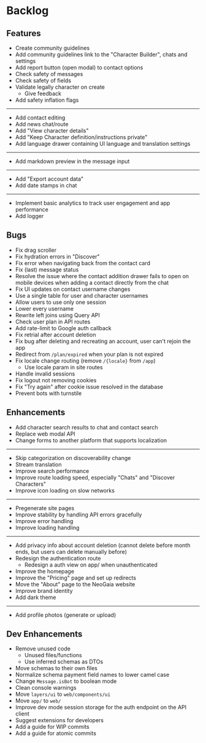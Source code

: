 # Backlog

## Features

- Create community guidelines
- Add community guidelines link to the "Character Builder", chats and settings
- Add report button (open modal) to contact options
- Check safety of messages
- Check safety of fields
- Validate legally character on create
  - Give feedback
- Add safety inflation flags
- ---
- Add contact editing
- Add news chat/route
- Add "View character details"
- Add "Keep Character definition/instructions private"
- Add language drawer containing UI language and translation settings
- ---
- Add markdown preview in the message input
- ---
- Add "Export account data"
- Add date stamps in chat
- ---
- Implement basic analytics to track user engagement and app performance
- Add logger

## Bugs

- Fix drag scroller
- Fix hydration errors in "Discover"
- Fix error when navigating back from the contact card
- Fix (last) message status
- Resolve the issue where the contact addition drawer fails to open on mobile devices when adding a contact directly from the chat
- Fix UI updates on contact username changes
- Use a single table for user and character usernames
- Allow users to use only one session
- Lower every username
- Rewrite left joins using Query API
- Check user plan in API routes
- Add rate-limit to Google auth callback
- Fix retrial after account deletion
- Fix bug after deleting and recreating an account, user can't rejoin the app
- Redirect from `/plan/expired` when your plan is not expired
- Fix locale change routing (remove `/{locale}` from `/app`)
  - Use locale param in site routes
- Handle invalid sessions
- Fix logout not removing cookies
- Fix "Try again" after cookie issue resolved in the database
- Prevent bots with turnstile

## Enhancements

- Add character search results to chat and contact search
- Replace web modal API
- Change forms to another platform that supports localization
- ---
- Skip categorization on discoverability change
- Stream translation
- Improve search performance
- Improve route loading speed, especially "Chats" and "Discover Characters"
- Improve icon loading on slow networks
- ---
- Pregenerate site pages
- Improve stability by handling API errors gracefully
- Improve error handling
- Improve loading handling
- ---
- Add privacy info about account deletion (cannot delete before month ends, but users can delete manually before)
- Redesign the authentication route
  - Redesign a auth view on app/ when unauthenticated
- Improve the homepage
- Improve the "Pricing" page and set up redirects
- Move the "About" page to the NeoGaia website
- Improve brand identity
- Add dark theme
- ---
- Add profile photos (generate or upload)

## Dev Enhancements

- Remove unused code
  - Unused files/functions
  - Use inferred schemas as DTOs
- Move schemas to their own files
- Normalize schema payment field names to lower camel case
- Change `Message.isBot` to boolean mode
- Clean console warnings
- Move `layers/ui` to `web/components/ui`
- Move `app/` to `web/`
- Improve dev mode session storage for the auth endpoint on the API client
- Suggest extensions for developers
- Add a guide for WIP commits
- Add a guide for atomic commits

